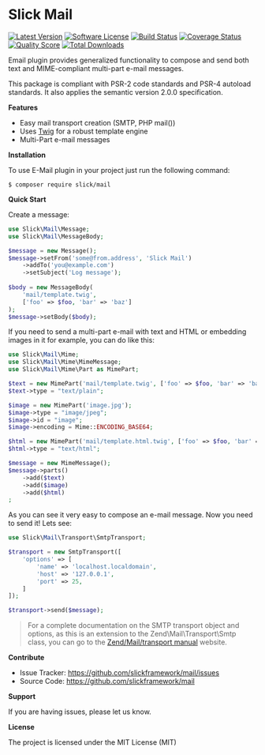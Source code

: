 # Slick Mail

[![Latest Version](https://img.shields.io/github/release/slickframework/mail.svg?style=flat-square)](https://github.com/slickframework/mail/releases)
[![Software License](https://img.shields.io/badge/license-MIT-brightgreen.svg?style=flat-square)](LICENSE.md)
[![Build Status](https://img.shields.io/travis/slickframework/mail/master.svg?style=flat-square)](https://travis-ci.org/slickframework/mail)
[![Coverage Status](https://img.shields.io/scrutinizer/coverage/g/slickframework/mail/master.svg?style=flat-square)](https://scrutinizer-ci.com/g/slickframework/mail/code-structure?branch=master)
[![Quality Score](https://img.shields.io/scrutinizer/g/slickframework/mail/master.svg?style=flat-square)](https://scrutinizer-ci.com/g/slickframework/mail?branch=master)
[![Total Downloads](https://img.shields.io/packagist/dt/slick/mail.svg?style=flat-square)](https://packagist.org/packages/slick/mail)

Email plugin provides generalized functionality to compose and send both text and
MIME-compliant multi-part e-mail messages.

This package is compliant with PSR-2 code standards and PSR-4 autoload standards.
It also applies the semantic version 2.0.0 specification.

**Features**

-   Easy mail transport creation (SMTP, PHP mail())
-   Uses [Twig][] for a robust template engine
-   Multi-Part e-mail messages


**Installation**

To use E-Mail plugin in your project just run the following command:

```
$ composer require slick/mail
```
    
**Quick Start**
    
Create a message:

``` php
use Slick\Mail\Message;
use Slick\Mail\MessageBody;

$message = new Message();
$message->setFrom('some@from.address', 'Slick Mail')
    ->addTo('you@example.com')
    ->setSubject('Log message');
   
$body = new MessageBody(
    'mail/template.twig',
    ['foo' => $foo, 'bar' => 'baz']
);    
$message->setBody($body);
```        

If you need to send a multi-part e-mail with text and HTML or embedding images in it
for example, you can do like this:

``` php
use Slick\Mail\Mime;
use Slick\Mail\Mime\MimeMessage;
use Slick\Mail\Mime\Part as MimePart;

$text = new MimePart('mail/template.twig', ['foo' => $foo, 'bar' => 'baz']);
$text->type = "text/plain";

$image = new MimePart('image.jpg');
$image->type = "image/jpeg";
$image->id = "image";
$image->encoding = Mime::ENCODING_BASE64;

$html = new MimePart('mail/template.html.twig', ['foo' => $foo, 'bar' => 'baz']);
$html->type = "text/html";

$message = new MimeMessage();
$message->parts()
    ->add($text)
    ->add($image)
    ->add($html)
;

```

As you can see it very easy to compose an e-mail message. Now you need to send it!
 Lets see:
 
``` php
use Slick\Mail\Transport\SmtpTransport;

$transport = new SmtpTransport([
    'options' => [
        'name' => 'localhost.localdomain',
        'host' => '127.0.0.1',
        'port' => 25,
    ]
]);

$transport->send($message);

```

> For a complete documentation on the SMTP transport object and options, as this is an extension to the
> Zend\Mail\Transport\Smtp class, you can go to the [Zend/Mail/transport manual][] website.



**Contribute**

-   Issue Tracker: <https://github.com/slickframework/mail/issues>
-   Source Code: <https://github.com/slickframework/mail>

**Support**

If you are having issues, please let us know.

**License**

The project is licensed under the MIT License (MIT)

  [Twig]: http://twig.sensiolabs.org/
  [Zend/Mail/transport manual]: http://framework.zend.com/manual/current/en/modules/zend.mail.transport.html